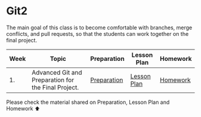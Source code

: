 # Git2

The main goal of this class is to become comfortable with branches, merge conflicts, and pull requests, so that the students can work together on the final project.

| Week | Topic                                               | Preparation                     | Lesson Plan                     | Homework                  |
| ---- | --------------------------------------------------- | ------------------------------- | ------------------------------- | ------------------------- |
| 1.   | Advanced Git and Preparation for the Final Project. | [Preparation](./preparation.md) | [Lesson Plan](./lesson_plan.md) | [Homework](./homework.md) |

Please check the material shared on Preparation, Lesson Plan and Homework ⬆️
